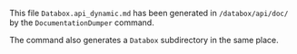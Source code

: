 This file `Databox.api_dynamic.md` has been generated in `/databox/api/doc/` by the `DocumentationDumper` command.

The command also generates a `Databox` subdirectory in the same place.
